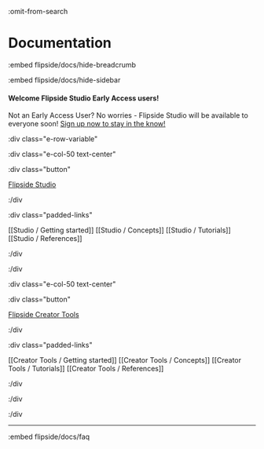 :omit-from-search

# Documentation

:embed flipside/docs/hide-breadcrumb

:embed flipside/docs/hide-sidebar

<h4 class="center">Welcome Flipside Studio Early Access users!</h4>

<p class="center">Not an Early Access User? No worries - Flipside Studio will be available to everyone soon! <a href="/newsletter">Sign up now to stay in the know!</a></p>

<!-- Need help getting started, or are you stuck on one thing you're trying to do but can't figure out? Here are some resources that may help. -->

:div class="e-row-variable"

:div class="e-col-50 text-center"

:div class="button"

[Flipside Studio](/docs/2021.1/studio)

:/div

:div class="padded-links"

[[Studio / Getting started]] [[Studio / Concepts]] [[Studio / Tutorials]] [[Studio / References]]

:/div

:/div

:div class="e-col-50 text-center"

:div class="button"

[Flipside Creator Tools](/docs/2021.1/creator-tools)

:/div

:div class="padded-links"

[[Creator Tools / Getting started]] [[Creator Tools / Concepts]] [[Creator Tools / Tutorials]] [[Creator Tools / References]]

:/div

:/div

:/div

---

:embed flipside/docs/faq
